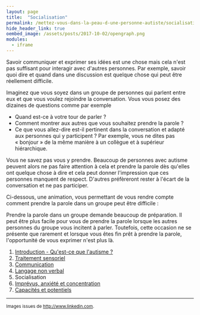 ```yaml
---
layout: page
title:  "Socialisation"
permalink: /mettez-vous-dans-la-peau-d-une-personne-autiste/socialisation
hide_header_link: true
oembed_image: /assets/posts/2017-10-02/opengraph.png
modules:
  - iframe
---
```


Savoir communiquer et exprimer ses idées est une chose mais 
cela n'est pas suffisant pour interagir avec d'autres personnes.
Par exemple, savoir quoi dire et quand dans une discussion est quelque chose
qui peut être réellement difficile.

Imaginez que vous soyez dans un groupe de personnes qui parlent entre eux et que vous voulez rejoindre la conversation. 
Vous vous posez des dizaines de questions comme par exemple&nbsp;

  - Quand est-ce à votre tour de parler ?
  - Comment montrer aux autres que vous souhaitez prendre la parole&nbsp;?
  - Ce que vous allez-dire est-il pertinent dans la conversation et adapté aux personnes qui y participent&nbsp;? Par exemple, vous ne dites pas «&nbsp;bonjour&nbsp;» de la même manière à un collègue et à supérieur hiérarchique.

Vous ne savez pas vous y prendre.
Beaucoup de personnes avec autisme peuvent alors ne pas faire attention à cela et prendre la parole dès qu'elles ont quelque chose à dire et cela peut donner
l'impression que ces personnes manquent de respect. D'autres préfèreront rester à l'écart de la conversation et ne pas participer.

Ci-dessous, une animation, vous permettant de vous rendre compte comment prendre la parole dans un groupe peut être difficile&nbsp;:
<!-- prendre la parole -->
<div class="center">
<amp-iframe width="700" height="450" sandbox="allow-scripts" src="/html/speak.html" scrolling="no">
 <amp-img layout="fill" src="/html/speak.png" placeholder></amp-img>
</amp-iframe>
</div>

Prendre la parole dans un groupe demande beaucoup de préparation.
Il peut être plus facile pour vous de prendre la parole lorsque les autres personnes du groupe vous incitent à parler.
Toutefois, cette occasion ne se présente que rarement 
et lorsque vous êtes fin prêt à prendre la parole, l'opportunité de vous exprimer n'est plus là.


<div class="highlight">
<ol>
 <li><a href="/mettez-vous-dans-la-peau-d-une-personne-autiste/qu-est-ce-que-l-autisme">Introduction - Qu'est-ce que l'autisme&nbsp;?</a></li>
 <li><a href="/mettez-vous-dans-la-peau-d-une-personne-autiste/traitement-sensoriel">Traitement sensoriel</a></li>
 <li><a href="/mettez-vous-dans-la-peau-d-une-personne-autiste/communication">Communication</a></li>
 <li><a href="/mettez-vous-dans-la-peau-d-une-personne-autiste/langage-non-verbal">Langage non verbal</a></li>
 <li>Socialisation</li>
 <li><a href="/mettez-vous-dans-la-peau-d-une-personne-autiste/imprevus-anxiete-concentration">Imprévus, anxiété et concentration</a></li>
 <li><a href="/mettez-vous-dans-la-peau-d-une-personne-autiste/capacites-et-potentiels">Capacités et potentiels</a></li>
</ol>
</div>

---
<small>Images issues de <a href="http://www.linkedin.com/" rel="nofollow">http://www.linkedin.com</a>.</small>

